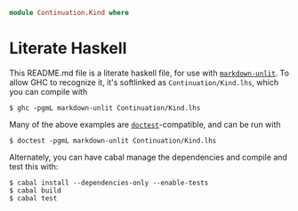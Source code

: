 ```haskell
module Continuation.Kind where
```

# Literate Haskell

This README.md file is a literate haskell file, for use with [`markdown-unlit`](https://github.com/sol/markdown-unlit#readme).
To allow GHC to recognize it, it's softlinked as `Continuation/Kind.lhs`, which you can compile with

    $ ghc -pgmL markdown-unlit Continuation/Kind.lhs

Many of the above examples are [`doctest`](https://github.com/sol/doctest#readme)-compatible, and can be run with

    $ doctest -pgmL markdown-unlit Continuation/Kind.lhs

Alternately, you can have cabal manage the dependencies and compile and test this with:

    $ cabal install --dependencies-only --enable-tests
    $ cabal build
    $ cabal test
